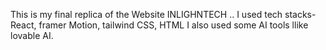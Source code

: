 This is my final replica of the Website INLIGHNTECH ..
I used tech stacks-
React, framer Motion, tailwind CSS, HTML
I also used some AI tools llike lovable AI.




